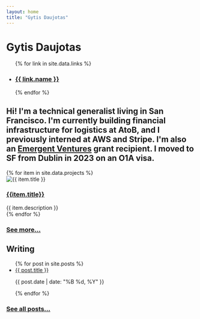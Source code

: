 ```yaml
---
layout: home
title: "Gytis Daujotas"
---
```


<div class="home-grid container mx-auto">
<div class="name">
<h1>Gytis Daujotas</h1>
</div>

<div class="links text-right">
<ul>
{% for link in site.data.links %}
<li>
 <h3><a href="{{ link.url }}">{{ link.name }}</a></h3>
</li>
{% endfor %}
</ul>
</div>
<div class="bio gap-4 flex flex-col">
<h2>
Hi! I'm a technical generalist living in San Francisco. I'm currently building financial infrastructure for logistics at AtoB, and I previously interned at AWS and Stripe. I'm also an <a href="https://newscience.org/emergent-ventures-winners/">Emergent Ventures</a> grant recipient. I moved to SF from Dublin in 2023 on an O1A visa.
</h2>
</div>
<div class="projects">
<div class="flex flex-col gap-4 pb-6">
{% for item in site.data.projects %}
    <div class="flex gap-2 flex-row md:flex-col">
    <div>
    <img src="{{ item.image }}" alt="{{ item.title }}" class="image-placeholder">
    </div>
    <div>
    <h3>
      <a href="{{ item.link }}">
        {{item.title}}
      </a>
      </h3>
      <div class="no-decoration">{{ item.description }}</div>
      </div>
    </div>
{% endfor %}
</div>

<h3>
<a href="/projects">See more...</a>
</h3>

</div>
<div class="blog">

<h2>Writing</h2>

<ul class="flex flex-col gap-4 pt-6 pb-6">
{% for post in site.posts %}
<li>
 <a href="{{ post.url }}">{{ post.title }}</a>
 <p>{{ post.date | date: "%B %d, %Y" }}</p>
</li>
{% endfor %}
</ul>
<h3><a href="/posts">See all posts...</a></h3>

</div>

</div>
